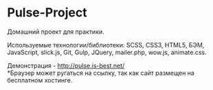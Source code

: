 # Pulse-Project
Домашний проект для практики.

Используемые технологии/библиотеки: SCSS, CSS3, HTML5, БЭМ, JavaScript, slick.js, Git, Gulp, JQuery, mailer.php, wow.js, animate.css.


Демонстрация - http://pulse.is-best.net/  
*Браузер может ругаться на ссылку, так как сайт размещен на бесплатном хостинге.

